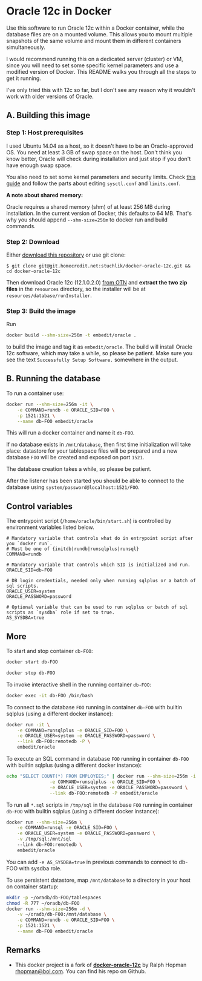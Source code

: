 Oracle 12c in Docker
====================

Use this software to run Oracle 12c within a Docker container, while the
database files are on a mounted volume. This allows you to mount multiple
snapshots of the same volume and mount them in different containers
simultaneously.

I would recommend running this on a dedicated server (cluster) or VM,
since you will need to set some specific kernel parameters and use a
modified version of Docker. This README walks you through all the steps
to get it running.

I've only tried this with 12c so far, but I don't see any reason why it
wouldn't work with older versions of Oracle.

## A. Building this image

### Step 1: Host prerequisites

I used Ubuntu 14.04 as a host, so it doesn't have to be an Oracle-approved
OS. You need at least 3 GB of swap space on the host. Don't think you know
better, Oracle will check during installation and just stop if you don't
have enough swap space.

You also need to set some kernel parameters and security limits. Check
[this guide](http://gemsofprogramming.wordpress.com/2013/09/19/installing-oracle-12c-on-ubuntu-12-04-64-bit-a-hard-journey-but-its-worth-it/)
and follow the parts about editing `sysctl.conf` and `limits.conf`.

**A note about shared memory:**

Oracle requires a shared memory (shm) of at least 256 MB during installation.
In the current version of Docker, this defaults to 64 MB. That's why 
you should append `--shm-size=256m` to docker run and build commands.

### Step 2: Download

Either [download this repository](https://git.homecredit.net/stuchlik/docker-oracle-12c/repository/archive.zip?ref=master) or use git clone:

`$ git clone git@git.homecredit.net:stuchlik/docker-oracle-12c.git && cd docker-oracle-12c`

Then download Oracle 12c (12.1.0.2.0) [from OTN](http://www.oracle.com/technetwork/database/enterprise-edition/downloads/index.html) 
and **extract the two zip files** in the `resources` directory, so the installer will be at `resources/database/runInstaller`.

### Step 3: Build the image

Run

```bash
docker build --shm-size=256m -t embedit/oracle .
```

to build the image and tag it as `embedit/oracle`. The build will install 
Oracle 12c software, which may take a while, so please be patient. 
Make sure you see the text `Successfully Setup Software.` somewhere 
in the output.

## B. Running the database

To run a container use:

```bash
docker run --shm-size=256m -it \
    -e COMMAND=rundb -e ORACLE_SID=FOO \
    -p 1521:1521 \
    --name db-FOO embedit/oracle
```

This will run a docker container and name it `db-FOO`.

If no database exists in `/mnt/database`, then first time initialization 
will take place: datastore for your tablespace files will be prepared
and a new database `FOO` will be created and exposed on port `1521`.

The database creation takes a while, so please be patient.

After the listener has been started you should be able to connect to the database using 
`system/password@localhost:1521/FOO`.

## Control variables

The entrypoint script (`/home/oracle/bin/start.sh`) is controlled by environment variables listed below.

```
# Mandatory variable that controls what do in entrypoint script after you `docker run`.
# Must be one of {initdb|rundb|runsqlplus|runsql}
COMMAND=rundb

# Mandatory variable that controls which SID is initialized and run.
ORACLE_SID=db-FOO

# DB login credentials, needed only when running sqlplus or a batch of sql scripts.
ORACLE_USER=system
ORACLE_PASSWORD=password

# Optional variable that can be used to run sqlplus or batch of sql scripts as `sysdba` role if set to true.
AS_SYSDBA=true
```

## More

To start and stop container `db-FOO`:

```bash
docker start db-FOO
```

```bash
docker stop db-FOO
```

To invoke interactive shell in the running container `db-FOO`:

```bash
docker exec -it db-FOO /bin/bash
```

To connect to the database `FOO` running in container `db-FOO` with builtin
sqlplus (using a different docker instance):

```bash
docker run -it \
    -e COMMAND=runsqlplus -e ORACLE_SID=FOO \
    -e ORACLE_USER=system -e ORACLE_PASSWORD=password \
    --link db-FOO:remotedb -P \
    embedit/oracle
```

To execute an SQL command in database `FOO` running in container `db-FOO` with
builtin sqlplus (using a different docker instance):

```bash
echo "SELECT COUNT(*) FROM EMPLOYEES;" | docker run --shm-size=256m -i \
                -e COMMAND=runsqlplus -e ORACLE_SID=FOO \
                -e ORACLE_USER=system -e ORACLE_PASSWORD=password \
                --link db-FOO:remotedb -P embedit/oracle
```

To run all `*.sql` scripts in `/tmp/sql` in the database `FOO` running 
in container `db-FOO` with builtin sqlplus (using a different docker instance):

```bash
docker run --shm-size=256m \
    -e COMMAND=runsql -e ORACLE_SID=FOO \
    -e ORACLE_USER=system -e ORACLE_PASSWORD=password \
    -v /tmp/sql:/mnt/sql
    --link db-FOO:remotedb \
    embedit/oracle
```

You can add `-e AS_SYSDBA=true` in previous commands to connect to db-FOO
with sysdba role.

To use persistent datastore, map `/mnt/database` to a directory in your host
on container startup:

```bash
mkdir -p ~/oradb/db-FOO/tablespaces
chmod -R 777 ~/oradb/db-FOO
docker run --shm-size=256m -d \
    -v ~/oradb/db-FOO:/mnt/database \
    -e COMMAND=rundb -e ORACLE_SID=FOO \
    -p 1521:1521 \
    --name db-FOO embedit/oracle
```

## Remarks

* This docker project is a fork of **[docker-oracle-12c](https://github.com/rhopman/docker-oracle-12c)** by Ralph Hopman <rhopman@bol.com>. 
You can find his repo on Github.
